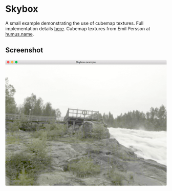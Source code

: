 <!--
    Copyright 2017 The Gfx-rs Developers.

    Licensed under the Apache License, Version 2.0 (the "License");
    you may not use this file except in compliance with the License.
    You may obtain a copy of the License at

        http://www.apache.org/licenses/LICENSE-2.0

    Unless required by applicable law or agreed to in writing, software
    distributed under the License is distributed on an "AS IS" BASIS,
    WITHOUT WARRANTIES OR CONDITIONS OF ANY KIND, either express or implied.
    See the License for the specific language governing permissions and
    limitations under the License.
-->

# Skybox

A small example demonstrating the use of cubemap textures. Full implementation
details [here](http://gamedev.stackexchange.com/a/60377). Cubemap textures from
Emil Persson at [humus.name](http://www.humus.name/index.php?page=Textures&ID=136).

## Screenshot

![Skybox Example](screenshot.png)
